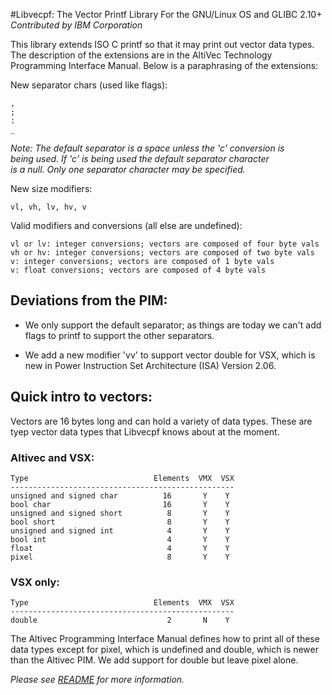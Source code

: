 #Libvecpf: The Vector Printf Library
For the GNU/Linux OS and GLIBC 2.10+  
_Contributed by IBM Corporation_

This library extends ISO C printf so that it may print out vector data types.  The description of the extensions are in the AltiVec Technology Programming Interface Manual.  Below is a paraphrasing of the extensions:

New separator chars (used like flags):

```
,
;
:
_
```

_Note: The default separator is a space unless the 'c' conversion is  
being used.  If 'c' is being used the default separator character  
is a null.  Only one separator character may be specified._  

New size modifiers:

```
vl, vh, lv, hv, v
```

Valid modifiers and conversions (all else are undefined):

```
vl or lv: integer conversions; vectors are composed of four byte vals
vh or hv: integer conversions; vectors are composed of two byte vals
v: integer conversions; vectors are composed of 1 byte vals
v: float conversions; vectors are composed of 4 byte vals
```

## Deviations from the PIM:

 * We only support the default separator; as things are today we can't add flags to printf to support the other separators.

 * We add a new modifier 'vv' to support vector double for VSX, which is new in Power Instruction Set Architecture (ISA) Version 2.06.

## Quick intro to vectors:

Vectors are 16 bytes long and can hold a variety of data types.  These
are tyep vector data types that Libvecpf knows about at the moment.

### Altivec and VSX:
 
```
Type                            Elements  VMX  VSX
--------------------------------------------------
unsigned and signed char          16       Y    Y
bool char                         16       Y    Y
unsigned and signed short          8       Y    Y
bool short                         8       Y    Y
unsigned and signed int            4       Y    Y
bool int                           4       Y    Y
float                              4       Y    Y
pixel                              8       Y    Y
```

### VSX only:

```
Type                            Elements  VMX  VSX
--------------------------------------------------
double                             2       N    Y
```

The Altivec Programming Interface Manual defines how to print all of these data types except for pixel, which is undefined and double, which is newer than the Altivec PIM.  We add support for double but leave pixel alone.

_Please see [README](https://raw.github.com/Libvecpf/libvecpf/master/README "README") for more information._
